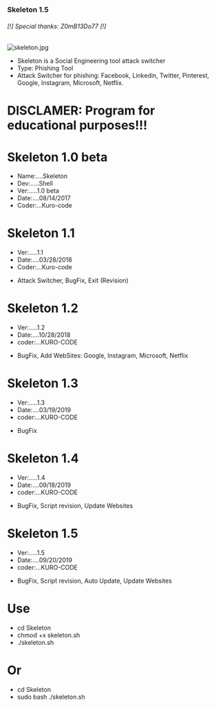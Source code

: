 ### Skeleton 1.5 ###

######     [!] Special thanks: Z0mB13Do77 [!]

![skeleton.jpg](https://github.com/KURO-CODE/Skeleton/blob/master/Skeleton.jpg)

* Skeleton is a Social Engineering tool attack switcher
* Type: Phishing Tool
* Attack Switcher for phishing: Facebook, Linkedin, Twitter, Pinterest, Google, Instagram, Microsoft, Netflix.

# DISCLAMER: Program for educational purposes!!!

# Skeleton 1.0 beta
* Name:....Skeleton
* Dev:.....Shell
* Ver:.....1.0 beta
* Date:....08/14/2017
* Coder:...Kuro-code

# Skeleton 1.1
* Ver:.....1.1
* Date:....03/28/2018
* Coder:...Kuro-code

+ Attack Switcher, BugFix, Exit (Revision)

# Skeleton 1.2
* Ver:.....1.2
* Date:....10/28/2018
* coder:...KURO-CODE

+ BugFix, Add WebSites: Google, Instagram, Microsoft, Netflix

# Skeleton 1.3
* Ver:.....1.3
* Date:....03/19/2019
* coder:...KURO-CODE

+ BugFix

# Skeleton 1.4
* Ver:.....1.4
* Date:....09/18/2019
* coder:...KURO-CODE


+ BugFix, Script revision, Update Websites

# Skeleton 1.5
* Ver:.....1.5
* Date:....09/20/2019
* coder:...KURO-CODE

+ BugFix, Script revision, Auto Update, Update Websites

# Use #

* cd Skeleton
* chmod +x skeleton.sh
* ./skeleton.sh

# Or

* cd Skeleton
* sudo bash ./skeleton.sh
